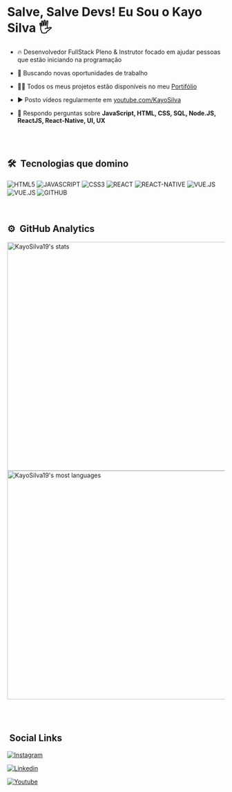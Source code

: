 <h1 align="left">Salve, Salve Devs! Eu Sou o Kayo Silva 🖐</h1>


- 🔥 Desenvolvedor FullStack Pleno & Instrutor focado em ajudar pessoas que estão iniciando na programação

- 🔭 Buscando novas oportunidades de trabalho

- 👨‍💻 Todos os meus projetos estão disponíveis no meu [Portifólio](https://storied-cascaron-808411.netlify.app/)

- ▶️ Posto vídeos regularmente em [youtube.com/KayoSilva](https://www.youtube.com/channel/UCOBc2arqOXF_unilVsuVgvw)

- 💬 Respondo perguntas sobre **JavaScript, HTML, CSS, SQL, Node.JS, ReactJS, React-Native, UI, UX**


<br><br>

## 🛠 &nbsp;Tecnologias que domino
<div>
<img align="center" alt="HTML5" 
src="https://img.shields.io/badge/HTML5-E34F26?style=for-the-badge&logo=html5&logoColor=white">
<img align="center" alt="JAVASCRIPT" 
src="https://img.shields.io/badge/JavaScript-F7DF1E?style=for-the-badge&logo=javascript&logoColor=black">
<img align="center" alt="CSS3" 
src="https://img.shields.io/badge/CSS3-1572B6?style=for-the-badge&logo=css3&logoColor=white">
<img align="center" alt="REACT" 
src="https://img.shields.io/badge/React-20232A?style=for-the-badge&logo=react&logoColor=61DAFB">
<img align="center" alt="REACT-NATIVE" 
src="https://img.shields.io/badge/React_Native-20232A?style=for-the-badge&logo=react&logoColor=61DAFB">
<img align="center" alt="VUE.JS" 
src="https://img.shields.io/badge/Vue.js-35495E?style=for-the-badge&logo=vue.js&logoColor=4FC08D"> 
<img align="center" alt="VUE.JS" 
src="https://img.shields.io/badge/Node.js-43853D?style=for-the-badge&logo=node.js&logoColor=white">
<img align="center" alt="GITHUB"
src="https://img.shields.io/badge/GitHub-100000?style=for-the-badge&logo=github&logoColor=white"> 
<div>
<br><br>

## ⚙️ &nbsp;GitHub Analytics

<p align="left">
<img width="530em" src="https://github-readme-stats.vercel.app/api?username=KayoSilva19&show_icons=true&theme=tokyonight" alt="KayoSilva19's stats"/>

<img width="530em" src="https://github-readme-stats.vercel.app/api/top-langs/?username=KayoSilva19&layout=compact&theme=tokyonight" alt="KayoSilva19's most languages"/>
</p>

<br><br>





## &nbsp;Social Links

[![Instagram](https://img.shields.io/badge/Instagram-E4405F?style=for-the-badge&logo=instagram&logoColor=white)](https://www.instagram.com/okayosilva/)  

[![Linkedin](https://img.shields.io/badge/LinkedIn-0077B5?style=for-the-badge&logo=linkedin&logoColor=white)](https://www.linkedin.com/in/kayohenriquesilva/) 
  
[![Youtube](https://img.shields.io/badge/YouTube-FF0000?style=for-the-badge&logo=youtube&logoColor=white)](https://www.youtube.com/channel/UCOBc2arqOXF_unilVsuVgvw)




   
      

